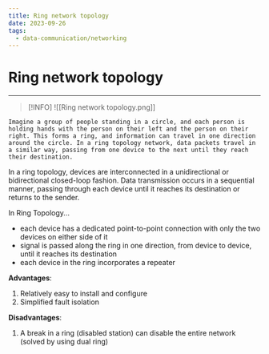 ```yaml
---
title: Ring network topology
date: 2023-09-26
tags:
  - data-communication/networking
---
```


# Ring network topology

---

>[!INFO]
>![[Ring network topology.png]]

```
Imagine a group of people standing in a circle, and each person is holding hands with the person on their left and the person on their right. This forms a ring, and information can travel in one direction around the circle. In a ring topology network, data packets travel in a similar way, passing from one device to the next until they reach their destination.
```

In a ring topology, devices are interconnected in a unidirectional or bidirectional closed-loop fashion. Data transmission occurs in a sequential manner, passing through each device until it reaches its destination or returns to the sender.

In Ring Topology...

- each device has a dedicated point-to-point connection with only the two devices on either side of it
- signal is passed along the ring in one direction, from device to device, until it reaches its destination
- each device in the ring incorporates a repeater

**Advantages**:

1. Relatively easy to install and configure
2. Simplified fault isolation

**Disadvantages**:

1. A break in a ring (disabled station) can disable the entire network (solved by using dual ring)
